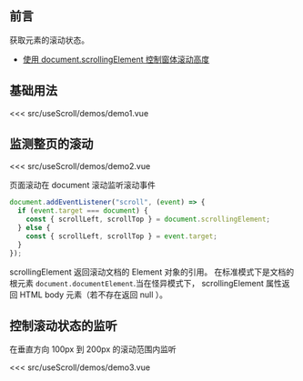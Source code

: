 ## 前言

获取元素的滚动状态。

- [使用 document.scrollingElement 控制窗体滚动高度](https://www.zhangxinxu.com/wordpress/2019/02/document-scrollingelement/)

<script setup>
  import Demo1 from '@/src/useScroll/demos/demo1.vue'
  import Demo2 from '@/src/useScroll/demos/demo2.vue'
  import Demo3 from '@/src/useScroll/demos/demo3.vue'
</script>

## 基础用法

<demo1 />

<<< src/useScroll/demos/demo1.vue

## 监测整页的滚动

<demo2 />

<<< src/useScroll/demos/demo2.vue

页面滚动在 document 滚动监听滚动事件

```js
document.addEventListener("scroll", (event) => {
  if (event.target === document) {
    const { scrollLeft, scrollTop } = document.scrollingElement;
  } else {
    const { scrollLeft, scrollTop } = event.target;
  }
});
```

scrollingElement 返回滚动文档的 Element 对象的引用。 在标准模式下是文档的根元素 `document.documentElement`.当在怪异模式下， scrollingElement 属性返回 HTML body 元素（若不存在返回 null ）。

## 控制滚动状态的监听

在垂直方向 100px 到 200px 的滚动范围内监听

<demo3 />

<<< src/useScroll/demos/demo3.vue
